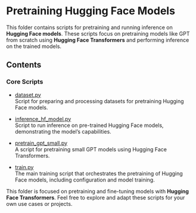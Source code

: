 # Pretraining Hugging Face Models

This folder contains scripts for pretraining and running inference on **Hugging Face models**. These scripts focus on pretraining models like GPT from scratch using **Hugging Face Transformers** and performing inference on the trained models.

## Contents

### Core Scripts
- [dataset.py](dataset.py)  
  Script for preparing and processing datasets for pretraining Hugging Face models.

- [inference_hf_model.py](inference_hf_model.py)  
  Script to run inference on pre-trained Hugging Face models, demonstrating the model’s capabilities.

- [pretrain_gpt_small.py](pretrain_gpt_small.py)  
  A script for pretraining small GPT models using Hugging Face Transformers.

- [train.py](train.py)  
  The main training script that orchestrates the pretraining of Hugging Face models, including configuration and model training.


This folder is focused on pretraining and fine-tuning models with **Hugging Face Transformers**. 
Feel free to explore and adapt these scripts for your own use cases or projects.
